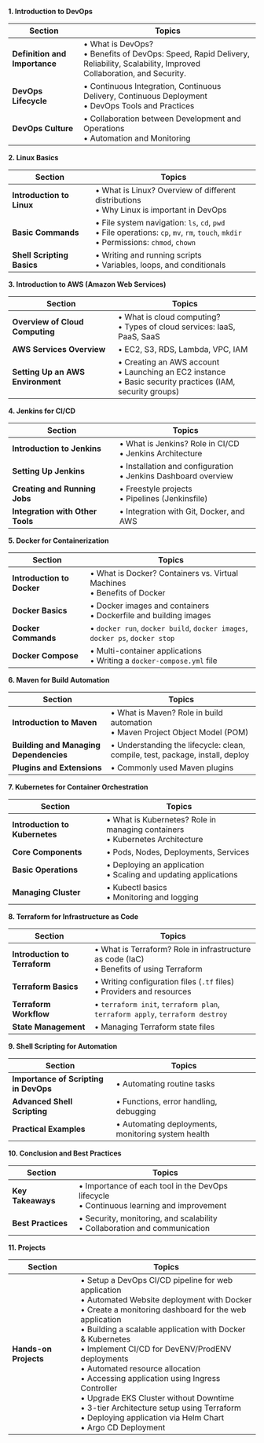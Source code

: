**1. Introduction to DevOps**  

| **Section**                                     | **Topics**                                                                                                                                                                                                                                                                                  |
|-------------------------------------------------|---------------------------------------------------------------------------------------------------------------------------------------------------------------------------------------------------------------------------------------------------------------------------------------------|
| **Definition and Importance**                   | • What is DevOps?<br>• Benefits of DevOps: Speed, Rapid Delivery, Reliability, Scalability, Improved Collaboration, and Security.                                                                                                                                                           |
| **DevOps Lifecycle**                            | • Continuous Integration, Continuous Delivery, Continuous Deployment<br>• DevOps Tools and Practices                                                                                                                                                                                        |
| **DevOps Culture**                              | • Collaboration between Development and Operations<br>• Automation and Monitoring                                                                                                                                                                                                           |

**2. Linux Basics**

| **Section**                                     | **Topics**                                                                                                                                                                                                                                                                                  |
|-------------------------------------------------|---------------------------------------------------------------------------------------------------------------------------------------------------------------------------------------------------------------------------------------------------------------------------------------------|
| **Introduction to Linux**                       | • What is Linux? Overview of different distributions<br>• Why Linux is important in DevOps                                                                                                                                                                                                  |
| **Basic Commands**                              | • File system navigation: `ls`, `cd`, `pwd`<br>• File operations: `cp`, `mv`, `rm`, `touch`, `mkdir`<br>• Permissions: `chmod`, `chown`                                                                                                                                                     |
| **Shell Scripting Basics**                      | • Writing and running scripts<br>• Variables, loops, and conditionals                                                                                                                                                                                                                       |

**3. Introduction to AWS (Amazon Web Services)**

| **Section**                                     | **Topics**                                                                                                                                                                                                                                                                                  |
|-------------------------------------------------|---------------------------------------------------------------------------------------------------------------------------------------------------------------------------------------------------------------------------------------------------------------------------------------------|
| **Overview of Cloud Computing**                 | • What is cloud computing?<br>• Types of cloud services: IaaS, PaaS, SaaS                                                                                                                                                                                                                   |
| **AWS Services Overview**                       | • EC2, S3, RDS, Lambda, VPC, IAM                                                                                                                                                                                                                                                            |
| **Setting Up an AWS Environment**               | • Creating an AWS account<br>• Launching an EC2 instance<br>• Basic security practices (IAM, security groups)                                                                                                                                                                               |

**4. Jenkins for CI/CD**                

| **Section**                                     | **Topics**                                                                                                                                                                                                                                                                                  |
|-------------------------------------------------|---------------------------------------------------------------------------------------------------------------------------------------------------------------------------------------------------------------------------------------------------------------------------------------------|
| **Introduction to Jenkins**                     | • What is Jenkins? Role in CI/CD<br>• Jenkins Architecture                                                                                                                                                                                                                                  |
| **Setting Up Jenkins**                          | • Installation and configuration<br>• Jenkins Dashboard overview                                                                                                                                                                                                                            |
| **Creating and Running Jobs**                   | • Freestyle projects<br>• Pipelines (Jenkinsfile)                                                                                                                                                                                                                                           |
| **Integration with Other Tools**                | • Integration with Git, Docker, and AWS                                                                                                                                                                                                                                                     |

**5. Docker for Containerization** 

| **Section**                                     | **Topics**                                                                                                                                                                                                                                                                                  |
|-------------------------------------------------|---------------------------------------------------------------------------------------------------------------------------------------------------------------------------------------------------------------------------------------------------------------------------------------------|
| **Introduction to Docker**                      | • What is Docker? Containers vs. Virtual Machines<br>• Benefits of Docker                                                                                                                                                                                                                   |
| **Docker Basics**                               | • Docker images and containers<br>• Dockerfile and building images                                                                                                                                                                                                                          |
| **Docker Commands**                             | • `docker run`, `docker build`, `docker images`, `docker ps`, `docker stop`                                                                                                                                                                                                                 |
| **Docker Compose**                              | • Multi-container applications<br>• Writing a `docker-compose.yml` file                                                                                                                                                                                                                     |

**6. Maven for Build Automation**      

| **Section**                                     | **Topics**                                                                                                                                                                                                                                                                                  |
|-------------------------------------------------|---------------------------------------------------------------------------------------------------------------------------------------------------------------------------------------------------------------------------------------------------------------------------------------------|
| **Introduction to Maven**                       | • What is Maven? Role in build automation<br>• Maven Project Object Model (POM)                                                                                                                                                                                                             |
| **Building and Managing Dependencies**          | • Understanding the lifecycle: clean, compile, test, package, install, deploy                                                                                                                                                                                                               |
| **Plugins and Extensions**                      | • Commonly used Maven plugins                                                                                                                                                                                                                                                               |

**7. Kubernetes for Container Orchestration**   

| **Section**                                     | **Topics**                                                                                                                                                                                                                                                                                  |
|-------------------------------------------------|---------------------------------------------------------------------------------------------------------------------------------------------------------------------------------------------------------------------------------------------------------------------------------------------|
| **Introduction to Kubernetes**                  | • What is Kubernetes? Role in managing containers<br>• Kubernetes Architecture                                                                                                                                                                                                              |
| **Core Components**                             | • Pods, Nodes, Deployments, Services                                                                                                                                                                                                                                                        |
| **Basic Operations**                            | • Deploying an application<br>• Scaling and updating applications                                                                                                                                                                                                                           |
| **Managing Cluster**                            | • Kubectl basics<br>• Monitoring and logging                                                                                                                                                                                                                                                |

**8. Terraform for Infrastructure as Code**

| **Section**                                     | **Topics**                                                                                                                                                                                                                                                                                  |
|-------------------------------------------------|---------------------------------------------------------------------------------------------------------------------------------------------------------------------------------------------------------------------------------------------------------------------------------------------|
| **Introduction to Terraform**                   | • What is Terraform? Role in infrastructure as code (IaC)<br>• Benefits of using Terraform                                                                                                                                                                                                  |
| **Terraform Basics**                            | • Writing configuration files (`.tf` files)<br>• Providers and resources                                                                                                                                                                                                                    |
| **Terraform Workflow**                          | • `terraform init`, `terraform plan`, `terraform apply`, `terraform destroy`                                                                                                                                                                                                                |
| **State Management**                            | • Managing Terraform state files                                                                                                                                                                                                                                                            |

**9. Shell Scripting for Automation** 

| **Section**                                     | **Topics**                                                                                                                                                                                                                                                                                  |
|-------------------------------------------------|---------------------------------------------------------------------------------------------------------------------------------------------------------------------------------------------------------------------------------------------------------------------------------------------|
| **Importance of Scripting in DevOps**           | • Automating routine tasks                                                                                                                                                                                                                                                                  |
| **Advanced Shell Scripting**                    | • Functions, error handling, debugging                                                                                                                                                                                                                                                      |
| **Practical Examples**                          | • Automating deployments, monitoring system health                                                                                                                                                                                                                                          |

 **10. Conclusion and Best Practices** 

| **Section**                                     | **Topics**                                                                                                                                                                                                                                                                                  |
|-------------------------------------------------|---------------------------------------------------------------------------------------------------------------------------------------------------------------------------------------------------------------------------------------------------------------------------------------------|
| **Key Takeaways**                               | • Importance of each tool in the DevOps lifecycle<br>• Continuous learning and improvement                                                                                                                                                                                                  |
| **Best Practices**                              | • Security, monitoring, and scalability<br>• Collaboration and communication                                                                                                                                                                                                                |

**11. Projects**

| **Section**                                     | **Topics**                                                                                                                                                                                                                                                                                  |
|-------------------------------------------------|---------------------------------------------------------------------------------------------------------------------------------------------------------------------------------------------------------------------------------------------------------------------------------------------|
| **Hands-on Projects**                           | • Setup a DevOps CI/CD pipeline for web application<br>• Automated Website deployment with Docker<br>• Create a monitoring dashboard for the web application<br>• Building a scalable application with Docker & Kubernetes<br>• Implement CI/CD for DevENV/ProdENV deployments<br>• Automated resource allocation<br>• Accessing application using Ingress Controller<br>• Upgrade EKS Cluster without Downtime<br>• 3-tier Architecture setup using Terraform<br>• Deploying application via Helm Chart<br>• Argo CD Deployment |